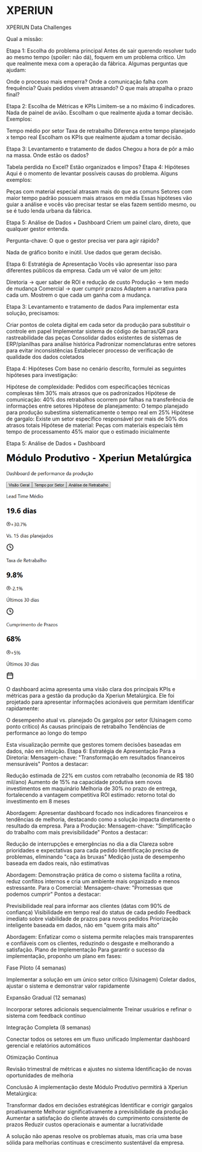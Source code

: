 # XPERIUN
XPERIUN Data Challenges

Qual a  missão: 

Etapa 1: Escolha do problema principal
Antes de sair querendo resolver tudo ao mesmo tempo (spoiler: não dá), foquem em um problema crítico. Um que realmente mexa com a operação da fábrica.
Algumas perguntas que ajudam:

Onde o processo mais emperra?
Onde a comunicação falha com frequência?
Quais pedidos vivem atrasando?
O que mais atrapalha o prazo final?

Etapa 2: Escolha de Métricas e KPIs
Limitem-se a no máximo 6 indicadores. Nada de painel de avião. Escolham o que realmente ajuda a tomar decisão.
Exemplos:

Tempo médio por setor
Taxa de retrabalho
Diferença entre tempo planejado x tempo real
Escolham os KPIs que realmente ajudam a tomar decisão.

Etapa 3: Levantamento e tratamento de dados
Chegou a hora de pôr a mão na massa. Onde estão os dados?

Tabela perdida no Excel?
Estão organizados e limpos?
Etapa 4: Hipóteses
Aqui é o momento de levantar possíveis causas do problema.
Alguns exemplos:

Peças com material especial atrasam mais do que as comuns
Setores com maior tempo padrão possuem mais atrasos em média
Essas hipóteses vão guiar a análise  e vocês vão precisar testar se elas fazem sentido mesmo, ou se é tudo lenda urbana da fábrica.

Etapa 5: Análise de Dados + Dashboard
Criem um painel claro, direto, que qualquer gestor entenda.

Pergunta-chave: O que o gestor precisa ver para agir rápido?

Nada de gráfico bonito e inútil.
Use dados que geram decisão.

Etapa 6: Estratégia de Apresentação
Vocês vão apresentar isso para diferentes públicos da empresa. Cada um vê valor de um jeito:

Diretoria → quer saber de ROI e redução de custo
Produção → tem medo de mudança
Comercial → quer cumprir prazos
Adaptem a narrativa para cada um. Mostrem o que cada um ganha com a mudança.


Etapa 3: Levantamento e tratamento de dados
Para implementar esta solução, precisamos:

Criar pontos de coleta digital em cada setor da produção para substituir o controle em papel
Implementar sistema de código de barras/QR para rastreabilidade das peças
Consolidar dados existentes de sistemas de ERP/planilhas para análise histórica
Padronizar nomenclaturas entre setores para evitar inconsistências
Estabelecer processo de verificação de qualidade dos dados coletados

Etapa 4: Hipóteses
Com base no cenário descrito, formulei as seguintes hipóteses para investigação:

Hipótese de complexidade: Pedidos com especificações técnicas complexas têm 30% mais atrasos que os padronizados
Hipótese de comunicação: 40% dos retrabalhos ocorrem por falhas na transferência de informações entre setores
Hipótese de planejamento: O tempo planejado para produção subestima sistematicamente o tempo real em 25%
Hipótese de gargalo: Existe um setor específico responsável por mais de 50% dos atrasos totais
Hipótese de material: Peças com materiais especiais têm tempo de processamento 45% maior que o estimado inicialmente

Etapa 5: Análise de Dados + Dashboard

![alt text](https://github.com/MarcosSoaresUnivali/XPERIUN/blob/main/SQUAD15/DataChallenge_001/img/dash1.png?raw=true)


O dashboard acima apresenta uma visão clara dos principais KPIs e métricas para a gestão da produção da Xperiun Metalúrgica. Ele foi projetado para apresentar informações acionáveis que permitam identificar rapidamente:

O desempenho atual vs. planejado
Os gargalos por setor (Usinagem como ponto crítico)
As causas principais de retrabalho
Tendências de performance ao longo do tempo

Esta visualização permite que gestores tomem decisões baseadas em dados, não em intuição.
Etapa 6: Estratégia de Apresentação
Para a Diretoria:
Mensagem-chave: "Transformação em resultados financeiros mensuráveis"
Pontos a destacar:

Redução estimada de 22% em custos com retrabalho (economia de R$ 180 mil/ano)
Aumento de 15% na capacidade produtiva sem novos investimentos em maquinário
Melhoria de 30% no prazo de entrega, fortalecendo a vantagem competitiva
ROI estimado: retorno total do investimento em 8 meses

Abordagem: Apresentar dashboard focado nos indicadores financeiros e tendências de melhoria, destacando como a solução impacta diretamente o resultado da empresa.
Para a Produção:
Mensagem-chave: "Simplificação do trabalho com mais previsibilidade"
Pontos a destacar:

Redução de interrupções e emergências no dia a dia
Clareza sobre prioridades e expectativas para cada pedido
Identificação precisa de problemas, eliminando "caça às bruxas"
Medição justa de desempenho baseada em dados reais, não estimativas

Abordagem: Demonstração prática de como o sistema facilita a rotina, reduz conflitos internos e cria um ambiente mais organizado e menos estressante.
Para o Comercial:
Mensagem-chave: "Promessas que podemos cumprir"
Pontos a destacar:

Previsibilidade real para informar aos clientes (datas com 90% de confiança)
Visibilidade em tempo real do status de cada pedido
Feedback imediato sobre viabilidade de prazos para novos pedidos
Priorização inteligente baseada em dados, não em "quem grita mais alto"

Abordagem: Enfatizar como o sistema permite relações mais transparentes e confiáveis com os clientes, reduzindo o desgaste e melhorando a satisfação.
Plano de Implementação
Para garantir o sucesso da implementação, proponho um plano em fases:

Fase Piloto (4 semanas)

Implementar a solução em um único setor crítico (Usinagem)
Coletar dados, ajustar o sistema e demonstrar valor rapidamente


Expansão Gradual (12 semanas)

Incorporar setores adicionais sequencialmente
Treinar usuários e refinar o sistema com feedback contínuo


Integração Completa (8 semanas)

Conectar todos os setores em um fluxo unificado
Implementar dashboard gerencial e relatórios automáticos


Otimização Contínua

Revisão trimestral de métricas e ajustes no sistema
Identificação de novas oportunidades de melhoria



Conclusão
A implementação deste Módulo Produtivo permitirá à Xperiun Metalúrgica:

Transformar dados em decisões estratégicas
Identificar e corrigir gargalos proativamente
Melhorar significativamente a previsibilidade da produção
Aumentar a satisfação do cliente através do cumprimento consistente de prazos
Reduzir custos operacionais e aumentar a lucratividade

A solução não apenas resolve os problemas atuais, mas cria uma base sólida para melhorias contínuas e crescimento sustentável da empresa.


